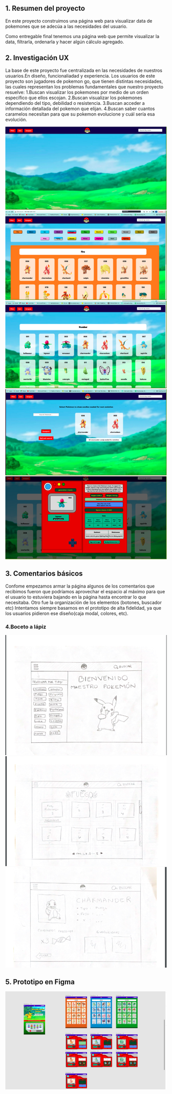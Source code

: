 

## 1. Resumen del proyecto

En este proyecto construimos una página web para visualizar 
data de pokemones que se adecúa a las necesidades del usuario.

Como entregable final tenemos una página web que permite visualizar la data,
filtrarla, ordenarla y hacer algún cálculo agregado.



## 2. Investigación UX

La base de este proyecto fue centralizada en las necesidades de nuestros usuarios.En diseño, funcionaliadad y experiencia.
Los usuarios de este proyecto son jugadores de pokemon go, que tienen distintas necesidades, las cuales representan los problemas fundamentales que nuestro proyecto resuelve:
1.Buscan visualizar los pokemones por medio de un orden específico que ellos escojan.
2.Buscan visualizar los pokemones dependiendo del tipo, debilidad o resistencia.
3.Buscan acceder a información detallada del pokemon que elijan.
4.Buscan saber cuantos caramelos necesitan para que su pokemon evolucione y cuál sería esa evolución.


![Image text](inicio.png)
![Image text](type.png)
![Image text](numbers.png)
![Image text](number.png)
![Image text](modal.png)

## 3. Comentarios básicos

Confome empezamos armar la página algunos de los comentarios que recibimos fueron que podríamos aprovechar el espacio al máximo para que el usuario to estuviera bajando en la página hasta encontrar lo que necesitaba.
Otro fue la organización de los elementos (botones, buscador etc)
Intentamos siempre basarnos en el prototipo de alta fidelidad, ya que los usuarios pidieron ese diseño(caja modal, colores, etc).


### 4.Boceto a lápiz

![Image text](boceto1.png)
![Image text](boceto2.png)
![Image text](boceto3.png)



## 5. Prototipo en Figma

![Image text](prototipo.png)


